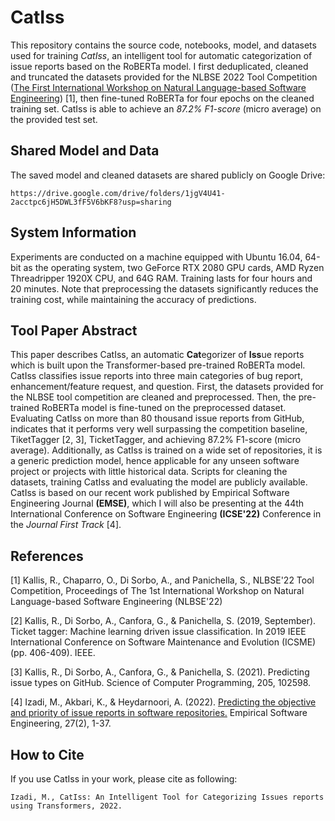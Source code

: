 # CatIss

This repository contains the source code, notebooks, model, and datasets used 
for training <em>CatIss</em>, 
an intelligent tool for automatic categorization of issue reports 
based on the RoBERTa model.
I first deduplicated, cleaned and truncated 
the datasets provided for the NLBSE 2022 Tool Competition
(<a href="https://nlbse2022.github.io/">The First International Workshop 
    on Natural Language-based Software Engineering</a>) [1], 
then fine-tuned RoBERTa for four epochs on the cleaned training set. 
CatIss is able to achieve an <em>87.2% F1-score</em> (micro average) 
on the provided test set.


## Shared Model and Data

The saved model and cleaned datasets are shared publicly on Google Drive:

```
https://drive.google.com/drive/folders/1jgV4U41-2acctpc6jH5DWL3fF5V6bKF8?usp=sharing
```

## System Information

Experiments are conducted on a machine
equipped with Ubuntu 16.04, 64-bit as the operating system,
two GeForce RTX 2080 GPU cards,
AMD Ryzen Threadripper 1920X CPU, and 64G RAM.
Training lasts for four hours and 20 minutes.
Note that preprocessing the datasets 
significantly reduces the training cost, 
while maintaining the accuracy of predictions.


## Tool Paper Abstract

This paper describes CatIss, 
an automatic <b>Cat</b>egorizer of <b>Iss</b>ue reports
which is built upon the Transformer-based pre-trained RoBERTa model. 
CatIss classifies issue reports into three main categories of 
bug report, enhancement/feature request, and question.
First, the datasets provided for the NLBSE tool competition 
are cleaned and preprocessed.
Then, the pre-trained RoBERTa model 
is fine-tuned on the preprocessed dataset.
Evaluating CatIss on more than 
80 thousand issue reports from GitHub,
indicates that it performs very well 
surpassing the competition baseline, TiketTagger [2, 3],
TicketTagger, 
and achieving 87.2% F1-score (micro average).
Additionally, as CatIss is trained on a wide set of repositories,
it is a generic prediction model, 
hence applicable for any unseen software project 
or projects with little historical data.
Scripts for cleaning the datasets, 
training CatIss 
and evaluating the model 
are publicly available.
CatIss is based on our recent work 
published by Empirical Software Engineering Journal <b>(EMSE)</b>, 
which I will also be presenting 
at the 44th International Conference on Software Engineering <b>(ICSE'22)</b> Conference 
in the <i>Journal First Track</i> [4].


## References

[1] Kallis, R., Chaparro, O., Di Sorbo, A., and Panichella, S., 
NLBSE'22 Tool Competition, 
Proceedings of The 1st International Workshop on Natural Language-based Software Engineering (NLBSE'22)

[2] Kallis, R., Di Sorbo, A., Canfora, G., & Panichella, S. (2019, September). 
Ticket tagger: Machine learning driven issue classification. 
In 2019 IEEE International Conference on Software Maintenance and Evolution (ICSME) (pp. 406-409). IEEE.

[3] Kallis, R., Di Sorbo, A., Canfora, G., & Panichella, S. (2021). 
Predicting issue types on GitHub. Science of Computer Programming, 205, 102598.

[4] Izadi, M., Akbari, K., & Heydarnoori, A. (2022). 
<a href = "https://link.springer.com/article/10.1007/s10664-021-10085-3">
    Predicting the objective and priority of issue reports in software repositories.</a> 
Empirical Software Engineering, 27(2), 1-37.


## How to Cite

If you use CatIss in your work, please cite as following:

```
Izadi, M., CatIss: An Intelligent Tool for Categorizing Issues reports using Transformers, 2022.
``` 
